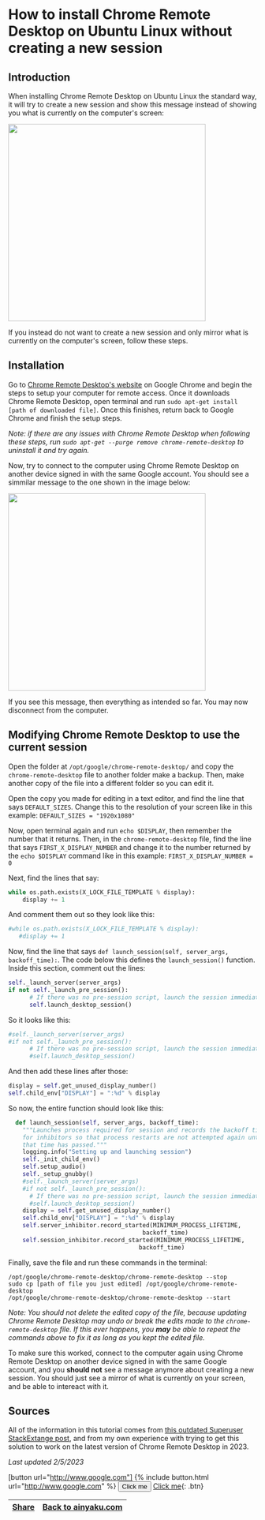 # How to install Chrome Remote Desktop on Ubuntu Linux without creating a new session

## Introduction

When installing Chrome Remote Desktop on Ubuntu Linux the standard way, it will try to create a new session and show this message instead of showing you what is currently on the computer's screen:

<img width="400" src="https://user-images.githubusercontent.com/87048351/216847379-26bf946e-b132-4bdc-b1b5-82e8f96920f3.jpg">

If you instead do not want to create a new session and only mirror what is currently on the computer's screen, follow these steps.

## Installation

Go to [Chrome Remote Desktop's website](https://remotedesktop.google.com/access/) on Google Chrome and begin the steps to setup your computer for remote access. Once it downloads Chrome Remote Desktop, open terminal and run `sudo apt-get install [path of downloaded file]`. Once this finishes, return back to Google Chrome and finish the setup steps.

_Note: if there are any issues with Chrome Remote Desktop when following these steps, run `sudo apt-get --purge remove chrome-remote-desktop` to uninstall it and try again._

Now, try to connect to the computer using Chrome Remote Desktop on another device signed in with the same Google account. You should see a simmilar message to the one shown in the image below:

<img width="400" src="https://user-images.githubusercontent.com/87048351/216847379-26bf946e-b132-4bdc-b1b5-82e8f96920f3.jpg">

If you see this message, then everything as intended so far. You may now disconnect from the computer.

## Modifying Chrome Remote Desktop to use the current session

Open the folder at `/opt/google/chrome-remote-desktop/` and copy the `chrome-remote-desktop` file to another folder make a backup. Then, make another copy of the file into a different folder so you can edit it.

Open the copy you made for editing in a text editor, and find the line that says `DEFAULT_SIZES`. Change this to the resolution of your screen like in this example: `DEFAULT_SIZES = "1920x1080"`

Now, open terminal again and run `echo $DISPLAY`, then remember the number that it returns. Then, in the `chrome-remote-desktop` file, find the line that says `FIRST_X_DISPLAY_NUMBER` and change it to the number returned by the `echo $DISPLAY` command like in this example: `FIRST_X_DISPLAY_NUMBER = 0`

Next, find the lines that say:
```python
while os.path.exists(X_LOCK_FILE_TEMPLATE % display):
    display += 1
```
And comment them out so they look like this:
```python
#while os.path.exists(X_LOCK_FILE_TEMPLATE % display):
   #display += 1
```

Now, find the line that says `def launch_session(self, server_args, backoff_time):`. The code below this defines the `launch_session()` function. Inside this section, comment out the lines:
```python
self._launch_server(server_args)
if not self._launch_pre_session():
      # If there was no pre-session script, launch the session immediately.
      self.launch_desktop_session()
```
So it looks like this:
```python
#self._launch_server(server_args)
#if not self._launch_pre_session():
      # If there was no pre-session script, launch the session immediately.
      #self.launch_desktop_session()
```
And then add these lines after those:
```python
display = self.get_unused_display_number()
self.child_env["DISPLAY"] = ":%d" % display
```
So now, the entire function should look like this:
```python
  def launch_session(self, server_args, backoff_time):
    """Launches process required for session and records the backoff time
    for inhibitors so that process restarts are not attempted again until
    that time has passed."""
    logging.info("Setting up and launching session")
    self._init_child_env()
    self.setup_audio()
    self._setup_gnubby()
    #self._launch_server(server_args)
    #if not self._launch_pre_session():
      # If there was no pre-session script, launch the session immediately.
      #self.launch_desktop_session()
    display = self.get_unused_display_number()
    self.child_env["DISPLAY"] = ":%d" % display
    self.server_inhibitor.record_started(MINIMUM_PROCESS_LIFETIME,
                                      backoff_time)
    self.session_inhibitor.record_started(MINIMUM_PROCESS_LIFETIME,
                                     backoff_time)   
```

Finally, save the file and run these commands in the terminal:
```
/opt/google/chrome-remote-desktop/chrome-remote-desktop --stop
sudo cp [path of file you just edited] /opt/google/chrome-remote-desktop
/opt/google/chrome-remote-desktop/chrome-remote-desktop --start
```
_Note: You should not delete the edited copy of the file, because updating Chrome Remote Desktop may undo or break the edits made to the `chrome-remote-desktop` file. If this ever happens, you **may** be able to repeat the commands above to fix it as long as you kept the edited file._

To make sure this worked, connect to the computer again using Chrome Remote Desktop on another device signed in with the same Google account, and you **should not** see a message anymore about creating a new session. You should just see a mirror of what is currently on your screen, and be able to intereact with it.

## Sources

All of the information in this tutorial comes from [this outdated Superuser StackExtange post](https://superuser.com/questions/778028/configuring-chrome-remote-desktop-with-ubuntu-gnome-14-04/850359#850359), and from my own experience with trying to get this solution to work on the latest version of Chrome Remote Desktop in 2023.

_Last updated 2/5/2023_

[button url="http://www.google.com"]
{% include button.html url="http://www.google.com" %}
<button name="button" onclick="http://www.google.com">Click me</button>
[Click me](http://www.google.com){: .btn}

| [Share](https://ainyaku.com/share-crd-linux-article.html)         | [Back to ainyaku.com](https://ainyaku.com/)
|---------------|--------------------|
